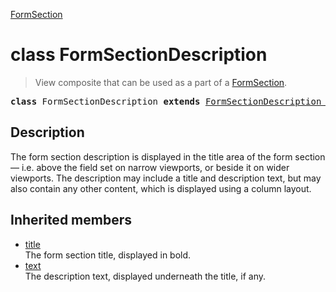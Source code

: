 [FormSection](FormSection.md)

# class FormSectionDescription

> View composite that can be used as a part of a [FormSection](FormSection.md).

<pre class="docgen_signature"><b>class</b> FormSectionDescription <b>extends</b> <a href="FormSectionDescription_base.md">FormSectionDescription_base</a>;</pre>

## Description

The form section description is displayed in the title area of the form section — i.e. above the field set on narrow viewports, or beside it on wider viewports. The description may include a title and description text, but may also contain any other content, which is displayed using a column layout.

## Inherited members

- [<!--{ref:property}-->title](FormSectionDescription_base_title.md) \
    The form section title, displayed in bold.
- [<!--{ref:property}-->text](FormSectionDescription_base_text.md) \
    The description text, displayed underneath the title, if any.